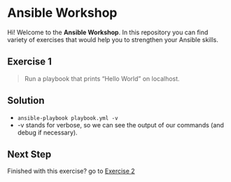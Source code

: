# Ansible Workshop

Hi! Welcome to the **Ansible Workshop**. In this repository you can find variety of exercises that would help you to strengthen your Ansible skills.

## Exercise 1

> Run a playbook that prints “Hello World” on localhost.

## Solution

- `ansible-playbook playbook.yml -v`
- -v stands for verbose, so we can see the output of our commands (and debug if necessary).

## Next Step

Finished with this exercise? go to [Exercise 2](../exercise-2)
